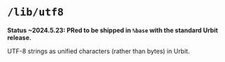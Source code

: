 # `/lib/utf8`

**Status ~2024.5.23: PRed to be shipped in `%base` with the standard Urbit release.**

UTF-8 strings as unified characters (rather than bytes) in Urbit.
